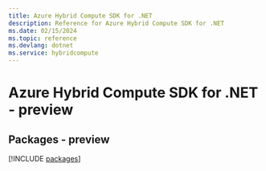 ```yaml
---
title: Azure Hybrid Compute SDK for .NET
description: Reference for Azure Hybrid Compute SDK for .NET
ms.date: 02/15/2024
ms.topic: reference
ms.devlang: dotnet
ms.service: hybridcompute
---
```

# Azure Hybrid Compute SDK for .NET - preview
## Packages - preview
[!INCLUDE [packages](hybrid-compute-index.md)]